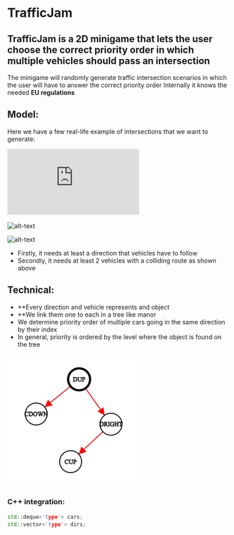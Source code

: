 # TrafficJam

## TrafficJam is a 2D minigame that lets the user choose the correct priority order in which multiple vehicles should pass an intersection


The minigame will randomly generate traffic intersection scenarios in which the user will have to answer the correct priority order
Internally it knows the needed **EU regulations**
## Model:

Here we have a few real-life example of intersections that we want to generate:

![alt-text](https://www.politiarutiera.ro/forum/attachment.php?attachmentid=980&d=1483193419)

![alt-text](https://s3.eu-central-1.amazonaws.com/soferonline.public/img/questions/1438011222.jpg)

![alt-text](https://4.bp.blogspot.com/-N0_z_i-gKxE/UFLcqiRHwEI/AAAAAAAAAxg/2FzDXaw9H2s/s1600/pri3.jpg)


- Firstly, it needs at least a direction that vehicles have to follow
- Secondly, it needs at least 2 vehicles with a colliding route as shown above

## Technical:

- **Every direction and vehicle represents and object
- **We link them one to each in a tree like manor
- We determine priority order of multiple cars going in the same direction by their index
- In general, priority is ordered by the level where the object is found on the tree

![alt text](_assets/graph.png)

### C++ integration:
```c++
std::deque<'type'> cars;
std::vector<'type'> dirs;
```
